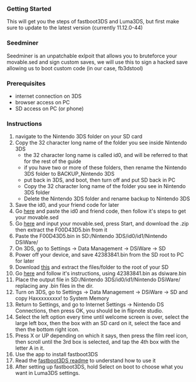 ### Getting Started
This will get you the steps of fastboot3DS and Luma3DS, but first make sure to update to the latest version (currently 11.12.0-44)

### Seedminer
Seedminer is an unpatchable exlpoit that allows you to bruteforce your movable.sed and sign custom saves, we will use this to sign a hacked save allowing us to boot custom code (in our case, fb3dstool)

### Prerequisites
 - internet connection on 3DS
 - browser access on PC
 - SD access on PC (or phone)
 
### Instructions
 1. navigate to the Nintendo 3DS folder on your SD card
 2. Copy the 32 character long name of the folder you see inside Nintendo 3DS
    - the 32 character long name is called id0, and will be referred to that for the rest of the guide
    - if you have two or more of these folders, then rename the Nintendo 3DS folder to BACKUP_Nintendo 3DS
    - put back in 3DS, and boot, then turn off and put SD back in PC
    - Copy the 32 character long name of the folder you see in Nintendo 3DS folder
    - Delete the Nintendo 3DS folder and rename backup to Nintendo 3DS
 3. Save the id0, and your friend code for later
 4. Go [here](https://bruteforcemovable.com/) and paste the id0 and friend code, then follow it's steps to get your movable.sed
 5. Go [here](https://bb3.bruteforcemovable.com/) and input your movable.sed, press Start, and download the .zip then extract the F00D43D5.bin from it
 6. Paste the F00D43D5.bin in SD:/Nintendo 3DS/id0/id1/Nintendo DSiWare/
 7. On 3DS, go to Settings -> Data Management -> DSiWare -> SD
 8. Power off your device, and save 42383841.bin from the SD root to PC for later
 9. Download [this](https://github.com/Multimegamander/3DS-Guide/CFWPack.zip) and extract the files/folder to the root of your SD
 10. Go [here](https://fredtool.bruteforcemovable.com/) and follow it's instructions, using 42383841.bin as dsiware.bin
 11. Place the output file in SD:/Nintendo 3DS/id0/id1/Nintendo DSiWare/ replacing any .bin files in the dir.
 12. Turn on 3DS, go to Settings -> Data Management -> DSiWare -> SD and copy Haxxxxxxxxx! to System Memory
 13. Return to Settings, and go to Internet Settings -> Nintendo DS Connections, then press OK, you should be in flipnote studio.
 14. Select the left option every time until welcome screen is over, select the large left box, then the box with an SD card on it, select the face and then the bottom right icon.
 15. Press X or UP depending on which it says, then press the film reel icon, then scroll until the 3rd box is selected, and tap the 4th box with the letter A in it.
 16. Use the app to install fastboot3DS
 17. Read the [fastboot3DS readme](https://github.com/derrekr/fastboot3DS/blob/master/README.md) to understand how to use it
 18. After setting up fastboot3DS, hold Select on boot to choose what you want in Luma3DS settings.
